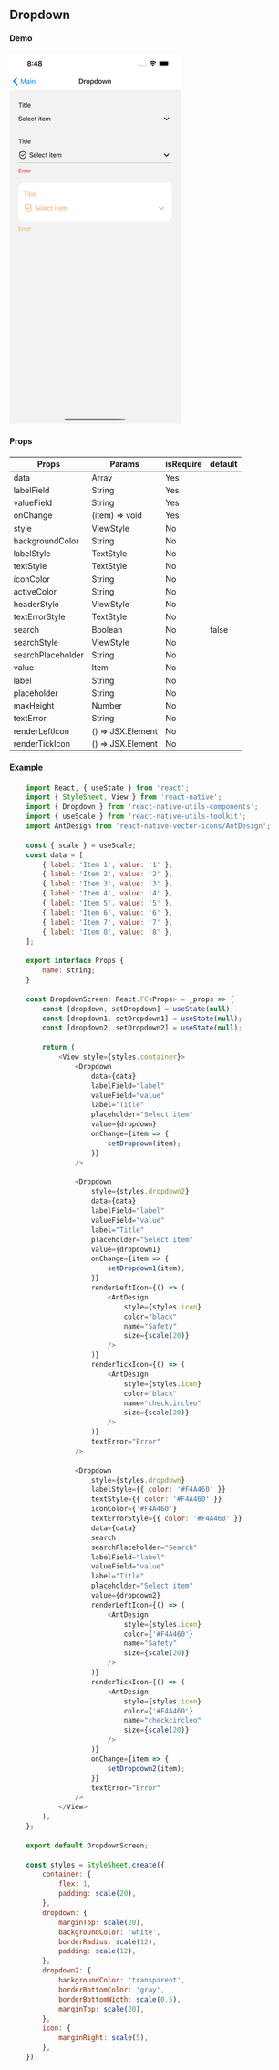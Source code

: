 ## Dropdown
#### Demo
![](https://github.com/hoaphantn7604/file-upload/blob/master/document/component/dropdown.png)

#### Props
| Props              | Params               | isRequire | default          |
| ------------------ | -------------------- | --------- | ---------------- |
| data               | Array                | Yes       |                  |
| labelField         | String               | Yes       |                  |
| valueField         | String               | Yes       |                  |
| onChange           | (item) => void       | Yes       |                  |
| style              | ViewStyle            | No        |                  |
| backgroundColor    | String               | No        |                  |
| labelStyle         | TextStyle            | No        |                  |
| textStyle          | TextStyle            | No        |                  |
| iconColor          | String               | No        |                  |
| activeColor        | String               | No        |                  |
| headerStyle        | ViewStyle            | No        |                  |
| textErrorStyle     | TextStyle            | No        |                  |
| search             | Boolean              | No        | false            |
| searchStyle        | ViewStyle            | No        |                  |
| searchPlaceholder  | String               | No        |                  |
| value              | Item                 | No        |                  |
| label              | String               | No        |                  |
| placeholder        | String               | No        |                  |
| maxHeight          | Number               | No        |                  |
| textError          | String               | No        |                  |
| renderLeftIcon     | () => JSX.Element    | No        |                  |
| renderTickIcon     | () => JSX.Element    | No        |                  |

#### Example
```js
    import React, { useState } from 'react';
    import { StyleSheet, View } from 'react-native';
    import { Dropdown } from 'react-native-utils-components';
    import { useScale } from 'react-native-utils-toolkit';
    import AntDesign from 'react-native-vector-icons/AntDesign';

    const { scale } = useScale;
    const data = [
        { label: 'Item 1', value: '1' },
        { label: 'Item 2', value: '2' },
        { label: 'Item 3', value: '3' },
        { label: 'Item 4', value: '4' },
        { label: 'Item 5', value: '5' },
        { label: 'Item 6', value: '6' },
        { label: 'Item 7', value: '7' },
        { label: 'Item 8', value: '8' },
    ];

    export interface Props {
        name: string;
    }

    const DropdownScreen: React.FC<Props> = _props => {
        const [dropdown, setDropdown] = useState(null);
        const [dropdown1, setDropdown1] = useState(null);
        const [dropdown2, setDropdown2] = useState(null);

        return (
            <View style={styles.container}>
                <Dropdown
                    data={data}
                    labelField="label"
                    valueField="value"
                    label="Title"
                    placeholder="Select item"
                    value={dropdown}
                    onChange={item => {
                        setDropdown(item);
                    }}
                />

                <Dropdown
                    style={styles.dropdown2}
                    data={data}
                    labelField="label"
                    valueField="value"
                    label="Title"
                    placeholder="Select item"
                    value={dropdown1}
                    onChange={item => {
                        setDropdown1(item);
                    }}
                    renderLeftIcon={() => (
                        <AntDesign
                            style={styles.icon}
                            color="black"
                            name="Safety"
                            size={scale(20)}
                        />
                    )}
                    renderTickIcon={() => (
                        <AntDesign
                            style={styles.icon}
                            color="black"
                            name="checkcircleo"
                            size={scale(20)}
                        />
                    )}
                    textError="Error"
                />

                <Dropdown
                    style={styles.dropdown}
                    labelStyle={{ color: '#F4A460' }}
                    textStyle={{ color: '#F4A460' }}
                    iconColor={'#F4A460'}
                    textErrorStyle={{ color: '#F4A460' }}
                    data={data}
                    search
                    searchPlaceholder="Search"
                    labelField="label"
                    valueField="value"
                    label="Title"
                    placeholder="Select item"
                    value={dropdown2}
                    renderLeftIcon={() => (
                        <AntDesign
                            style={styles.icon}
                            color={'#F4A460'}
                            name="Safety"
                            size={scale(20)}
                        />
                    )}
                    renderTickIcon={() => (
                        <AntDesign
                            style={styles.icon}
                            color={'#F4A460'}
                            name="checkcircleo"
                            size={scale(20)}
                        />
                    )}
                    onChange={item => {
                        setDropdown2(item);
                    }}
                    textError="Error"
                />
            </View>
        );
    };

    export default DropdownScreen;

    const styles = StyleSheet.create({
        container: {
            flex: 1,
            padding: scale(20),
        },
        dropdown: {
            marginTop: scale(20),
            backgroundColor: 'white',
            borderRadius: scale(12),
            padding: scale(12),
        },
        dropdown2: {
            backgroundColor: 'transparent',
            borderBottomColor: 'gray',
            borderBottomWidth: scale(0.5),
            marginTop: scale(20),
        },
        icon: {
            marginRight: scale(5),
        },
    });
```